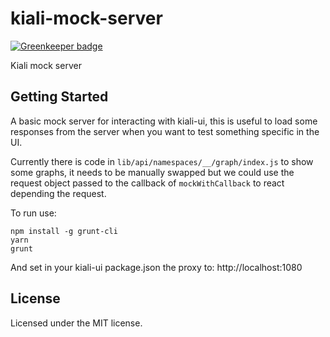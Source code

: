 # kiali-mock-server

[![Greenkeeper badge](https://badges.greenkeeper.io/josejulio/kiali-mock-server.svg)](https://greenkeeper.io/)

Kiali mock server

## Getting Started

A basic mock server for interacting with kiali-ui, this is useful to load some responses from the server when you want to test something specific in the UI.

Currently there is code in `lib/api/namespaces/__/graph/index.js` to show
some graphs, it needs to be manually swapped but we could use the request object
passed to the callback of `mockWithCallback` to react depending the request.

To run use:

```
npm install -g grunt-cli
yarn
grunt
```

And set in your kiali-ui package.json the proxy to: http://localhost:1080


## License
Licensed under the MIT license.

